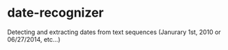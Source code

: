 # date-recognizer
Detecting and extracting dates from text sequences (Janurary 1st, 2010 or 06/27/2014, etc...)
